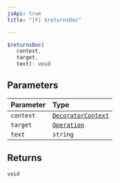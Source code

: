 ```yaml
---
jsApi: true
title: "[F] $returnsDoc"

---
```

```ts
$returnsDoc(
   context, 
   target, 
   text): void
```

## Parameters

| Parameter | Type |
| :------ | :------ |
| `context` | [`DecoratorContext`](../interfaces/DecoratorContext.md) |
| `target` | [`Operation`](../interfaces/Operation.md) |
| `text` | `string` |

## Returns

`void`
